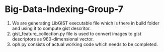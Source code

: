 # Big-Data-Indexing-Group-7

1) We are generating LibGIST executable file which is there in build folder and using it to compute gist descritor.
2) gist_feature_collection.py file is used to convert images to gist descriptors as 960-dimensional vector.
3) oph.py consists of actual working code which needs to be completed.
